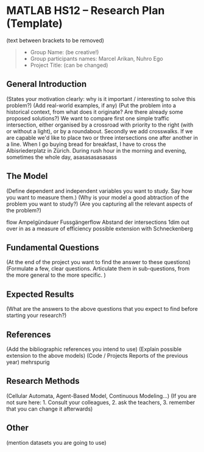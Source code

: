 ﻿# MATLAB HS12 – Research Plan (Template)
(text between brackets to be removed)

> * Group Name: (be creative!)
> * Group participants names: Marcel Arikan, Nuhro Ego
> * Project Title: (can be changed)

## General Introduction

(States your motivation clearly: why is it important / interesting to solve this problem?)
(Add real-world examples, if any)
(Put the problem into a historical context, from what does it originate? Are there already some proposed solutions?)
We want to compare first one simple traffic intersection, either organised by a crossroad with priority to the right 
(with or without a light), or by a roundabout. Secondly we add crosswalks. If we are capable we'd like to place
two or three intersections one after another in a line. 
When I go buying bread for breakfast, I have to cross the Albisriederplatz in Zürich. During rush hour in the morning and evening,
sometimes the whole day, 
asasasasasasass

## The Model

(Define dependent and independent variables you want to study. Say how you want to measure them.) (Why is your model a good abtraction of the problem you want to study?) (Are you capturing all the relevant aspects of the problem?)

flow
Ampelgündauer
Fussgängerflow
Abstand der intersections
1dim
out over in as a measure of efficiency
possible extension with Schneckenberg

## Fundamental Questions

(At the end of the project you want to find the answer to these questions)
(Formulate a few, clear questions. Articulate them in sub-questions, from the more general to the more specific. )

## Expected Results

(What are the answers to the above questions that you expect to find before starting your research?)


## References 

(Add the bibliographic references you intend to use)
(Explain possible extension to the above models)
(Code / Projects Reports of the previous year)
mehrspurig

## Research Methods

(Cellular Automata, Agent-Based Model, Continuous Modeling...) (If you are not sure here: 1. Consult your colleagues, 2. ask the teachers, 3. remember that you can change it afterwards)


## Other

(mention datasets you are going to use)
